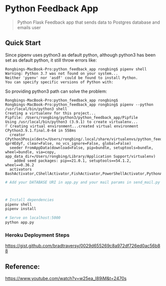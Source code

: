# Python Feedback App

> Python Flask Feedback app that sends data to Postgres database and emails user

## Quick Start

Since pipenv uses python3 as default python,  although python3 has been set as default python, it still throw errors like:

```shell
Rongbings-MacBook-Pro:python_feedback_app rongbing$ pipenv shell
Warning: Python 3.7 was not found on your system...
Neither 'pyenv' nor 'asdf' could be found to install Python.
You can specify specific versions of Python with:

```


So providing python3 path can solve the problem:
```
Rongbings-MacBook-Pro:python_feedback_app rongbing$
Rongbings-MacBook-Pro:python_feedback_app rongbing$ pipenv --python /usr/local/bin/python3 shell
Creating a virtualenv for this project...
Pipfile: /Users/rongbing/python3/python_feedback_app/Pipfile
Using /usr/local/bin/python3 (3.9.1) to create virtualenv...
⠏ Creating virtual environment...created virtual environment CPython3.9.1.final.0-64 in 558ms
  creator CPython3Posix(dest=/Users/rongbing/.local/share/virtualenvs/python_feedback_app-qpr4Edyf, clear=False, no_vcs_ignore=False, global=False)
  seeder FromAppData(download=False, pip=bundle, setuptools=bundle, wheel=bundle, via=copy, app_data_dir=/Users/rongbing/Library/Application Support/virtualenv)
    added seed packages: pip==21.0.1, setuptools==54.1.2, wheel==0.36.2
  activators BashActivator,CShellActivator,FishActivator,PowerShellActivator,PythonActivator,XonshActivator

```



```bash
# Add your DATABASE URI in app.py and your mail params in send_mail.py



# Install dependencies
pipenv shell
pipenv install

# Serve on localhost:5000
python app.py
```

### Heroku Deployment Steps

https://gist.github.com/bradtraversy/0029d655269c8a972df726ed0ac56b88


## Reference: 
https://www.youtube.com/watch?v=w25ea_I89iM&t=2470s
